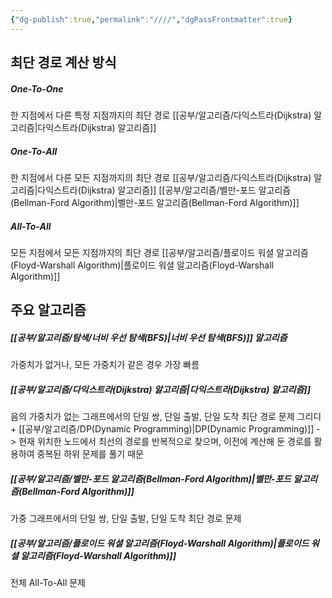 ```yaml
---
{"dg-publish":true,"permalink":"////","dgPassFrontmatter":true}
---
```



## 최단 경로 계산 방식
##### One-To-One
한 지점에서 다른 특정 지점까지의 최단 경로
[[공부/알고리즘/다익스트라(Dijkstra) 알고리즘\|다익스트라(Dijkstra) 알고리즘]]
##### One-To-All
한 지점에서 다른 모든 지점까지의 최단 경로
[[공부/알고리즘/다익스트라(Dijkstra) 알고리즘\|다익스트라(Dijkstra) 알고리즘]]
[[공부/알고리즘/벨만-포드 알고리즘(Bellman-Ford Algorithm)\|벨만-포드 알고리즘(Bellman-Ford Algorithm)]]
##### All-To-All
모든 지점에서 모든 지점까지의 최단 경로
[[공부/알고리즘/플로이드 워셜 알고리즘(Floyd-Warshall Algorithm)\|플로이드 워셜 알고리즘(Floyd-Warshall Algorithm)]]

## 주요 알고리즘
##### [[공부/알고리즘/탐색/너비 우선 탐색(BFS)\|너비 우선 탐색(BFS)]] 알고리즘
가중치가 없거나, 모든 가중치가 같은 경우 가장 빠름

##### [[공부/알고리즘/다익스트라(Dijkstra) 알고리즘\|다익스트라(Dijkstra) 알고리즘]]
음의 가중치가 없는 그래프에서의 단일 쌍, 단일 출발, 단일 도착 최단 경로 문제
그리디 + [[공부/알고리즘/DP(Dynamic Programming)\|DP(Dynamic Programming)]]
-> 현재 위치한 노드에서 최선의 경로를 반복적으로 찾으며, 이전에 계산해 둔 경로를 활용하여 중복된 하위 문제를 풀기 때문
##### [[공부/알고리즘/벨만-포드 알고리즘(Bellman-Ford Algorithm)\|벨만-포드 알고리즘(Bellman-Ford Algorithm)]]
가중 그래프에서의 단일 쌍, 단일 출발, 단일 도착 최단 경로 문제

##### [[공부/알고리즘/플로이드 워셜 알고리즘(Floyd-Warshall Algorithm)\|플로이드 워셜 알고리즘(Floyd-Warshall Algorithm)]]
전체 All-To-All 문제